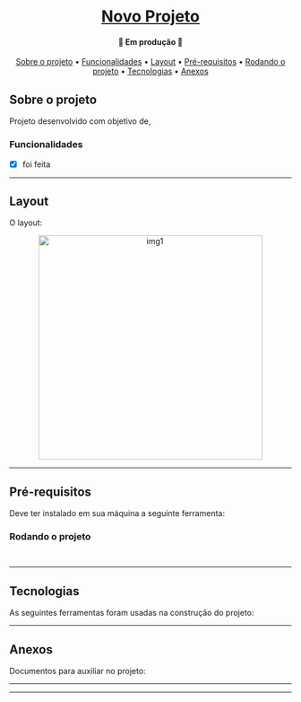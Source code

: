 <h1 align="center">
    <a href="#" alt="">Novo Projeto</a>
</h1>

<h4 align="center">
	🚧 Em produção 🚧
</h4>

<p align="center">
 <a href="#sobre-o-projeto">Sobre o projeto</a> •
 <a href="#funcionalidades">Funcionalidades</a> • 
 <a href="#layout">Layout</a> • 
 <a href="#pré-requisitos">Pré-requisitos</a> •
 <a href="#rodando-o-projeto">Rodando o projeto</a> •
 <a href="#tecnologias">Tecnologias</a> •
 <a href="#anexos">Anexos</a>
</p>

## Sobre o projeto
Projeto desenvolvido com objetivo de, 


### Funcionalidades
- [x] foi feita

---
## Layout
O layout:

<p align="center" style="display: flex; align-items: flex-start; justify-content: center;">
  <img alt="img1" title="#img1" src="./assets" width="400px">
</p>

---
## Pré-requisitos
Deve ter instalado em sua máquina a seguinte ferramenta:

### Rodando o projeto
```bash



```
---
## Tecnologias
As seguintes ferramentas foram usadas na construção do projeto:
 

---
## Anexos
Documentos para auxiliar no projeto:


---


---